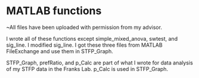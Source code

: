 # MATLAB functions
~All files have been uploaded with permission from my advisor.

I wrote all of these functions except simple_mixed_anova, swtest, and sig_line. I modified sig_line. I got these three files from MATLAB FileExchange and use them in STFP_Graph.

STFP_Graph, prefRatio, and p_Calc are part of what I wrote for data analysis of my STFP data in the Franks Lab. p_Calc is used in STFP_Graph.
